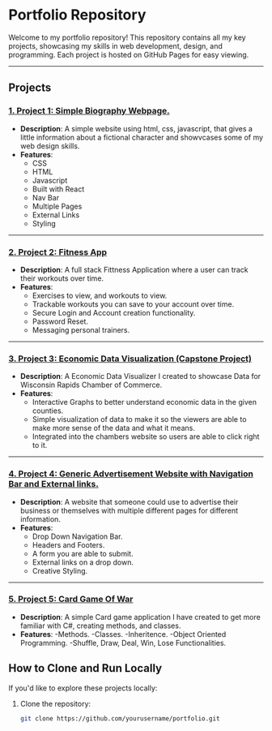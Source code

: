 # Portfolio Repository

Welcome to my portfolio repository! This repository contains all my key projects, showcasing my skills in web development, design, and programming. Each project is hosted on GitHub Pages for easy viewing.

---

## Projects

### [1. Project 1: Simple Biography Webpage.](https://al-jw.github.io/Portfolio/AnakingSkyWalkerWebpage/)


- **Description**: A simple website using html, css, javascript, that gives a little information about a fictional character and showvcases some of my web design skills.
- **Features**:
  - CSS 
  - HTML
  - Javascript
  - Built with React
  - Nav Bar
  - Multiple Pages
  - External Links
  - Styling

---

### [2. Project 2: Fitness App](https://yourusername.github.io/portfolio/project2/)
- **Description**: A full stack Fittness Application where a user can track their workouts over time.
- **Features**:
  - Exercises to view, and workouts to view.
  - Trackable workouts you can save to your account over time. 
  - Secure Login and Account creation functionality.
  - Password Reset.
  - Messaging personal trainers.

---

### [3. Project 3: Economic Data Visualization (Capstone Project) ](https://yourusername.github.io/portfolio/project3/)
- **Description**: A Economic Data Visualizer I created to showcase Data for Wisconsin Rapids Chamber of Commerce. 
- **Features**:
  - Interactive Graphs to better understand economic data in the given counties. 
  - Simple visualization of data to make it so the viewers are able to make more sense of the data and what it means. 
  - Integrated into the chambers website so users are able to click right to it. 

---
### [4. Project 4: Generic Advertisement Website with Navigation Bar and External links. ](https://yourusername.github.io/portfolio/project3/)
- **Description**: A website that someone could use to advertise their business or themselves with multiple different pages for different information.
- **Features**:
  - Drop Down Navigation Bar.
  - Headers and Footers.
  - A form you are able to submit.
  - External links on a drop down.
  - Creative Styling.
 
---
### [5. Project 5: Card Game Of War ](https://yourusername.github.io/portfolio/project3/)
- **Description**: A simple Card game application I have created to get more familiar with C#, creating methods, and classes.  
- **Features**:
  -Methods.
  -Classes.
  -Inheritence.
  -Object Oriented Programming.
  -Shuffle, Draw, Deal, Win, Lose Functionalities. 

## How to Clone and Run Locally
If you'd like to explore these projects locally:
1. Clone the repository:
   ```bash
   git clone https://github.com/yourusername/portfolio.git
